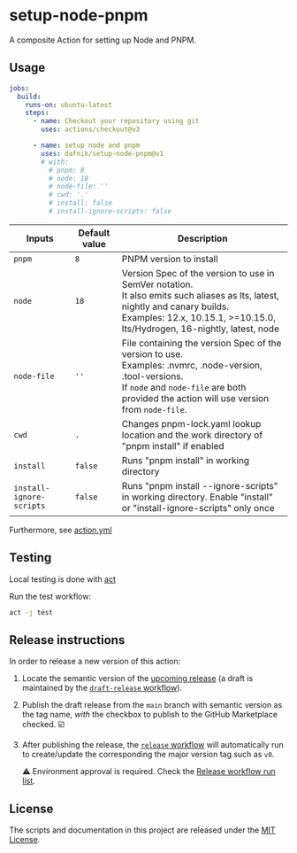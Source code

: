 # setup-node-pnpm

A composite Action for setting up Node and PNPM.

## Usage
```yml
jobs:
  build:
    runs-on: ubuntu-latest
    steps:
      - name: Checkout your repository using git
        uses: actions/checkout@v3

      - name: setup node and pnpm
        uses: dafnik/setup-node-pnpm@v1
        # with:
          # pnpm: 8
          # node: 18
          # node-file: ''
          # cwd: '.'
          # install: false
          # install-ignore-scripts: false
```

| Inputs                   | Default value | Description                                                                                                                                                                                                         |
|--------------------------|---------------|---------------------------------------------------------------------------------------------------------------------------------------------------------------------------------------------------------------------|
| `pnpm`                   | `8`           | PNPM version to install                                                                                                                                                                                             |
| `node`                   | `18`          | Version Spec of the version to use in SemVer notation.<br /> It also emits such aliases as lts, latest, nightly and canary builds.<br /> Examples: 12.x, 10.15.1, >=10.15.0, lts/Hydrogen, 16-nightly, latest, node |
| `node-file`              | `''`          | File containing the version Spec of the version to use.<br /> Examples: .nvmrc, .node-version, .tool-versions.<br /> If `node` and `node-file` are both provided the action will use version from `node-file`.      |
| `cwd`                    | `.`           | Changes pnpm-lock.yaml lookup location and the work directory of "pnpm install" if enabled                                                                                                                          |
| `install`                | `false`       | Runs "pnpm install" in working directory                                                                                                                                                                            |
| `install-ignore-scripts` | `false`       | Runs "pnpm install --ignore-scripts" in working directory. Enable "install" or "install-ignore-scripts" only once                                                                                                   |



Furthermore, see [action.yml](action.yml)

## Testing

Local testing is done with [act][act]

Run the test workflow:

```bash
act -j test
```

## Release instructions

In order to release a new version of this action:

1. Locate the semantic version of the [upcoming release][release-list] (a draft is maintained by the [`draft-release` workflow][draft-release]).

2. Publish the draft release from the `main` branch with semantic version as the tag name, _with_ the checkbox to publish to the GitHub Marketplace checked. :ballot_box_with_check:

3. After publishing the release, the [`release` workflow][release] will automatically run to create/update the corresponding the major version tag such as `v0`.

   ⚠️ Environment approval is required. Check the [Release workflow run list][release-workflow-runs].

## License

The scripts and documentation in this project are released under the [MIT License](LICENSE).

<!-- references -->
[act]: https://github.com/nektos/act
[release-list]: https://github.com/dafnik/setup-node-pnpm/releases
[draft-release]: .github/workflows/draft-release.yml
[release]: .github/workflows/release.yml
[release-workflow-runs]: https://github.com/dafnik/setup-node-pnpm/actions/workflows/release.yml
